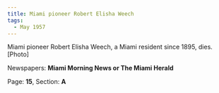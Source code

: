 ```yaml
---  
title: Miami pioneer Robert Elisha Weech  
tags:  
  - May 1957  
---  
```

  
Miami pioneer Robert Elisha Weech, a Miami resident since 1895, dies. [Photo]  
  
Newspapers: **Miami Morning News or The Miami Herald**  
  
Page: **15**, Section: **A** 
